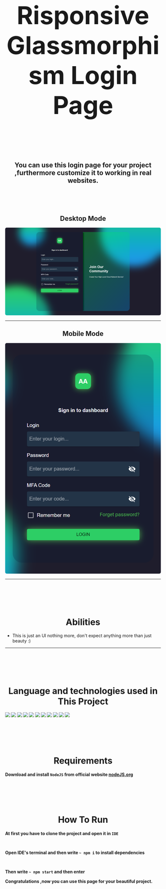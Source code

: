<h1 align='center' style="font-size:5rem"><b>Risponsive Glassmorphism Login Page</b></h1>

</div>
<br><br><br>
<h2 align='center'>
    You can use this login page for your project ,furthermore customize it to working in real websites.
</h2>

<br><br><br>

<div align='center'>
    <h2>Desktop Mode</h2>
    <img style='border-radius:5px' src="./images/desktop.png"></img>
</div>
<hr/>
<div align='center'>
    <h2>Mobile Mode</h2>
    <img style='border-radius:5px' src="./images/mobile.png"></img>
</div>
<hr>

<br><br><br><br>

<h1 align='center'><b>Abilities</b></h1>

<ul>
    <li> This is just an UI nothing more, don't expect anything more than just beauty :)</li>
</ul>

<hr>
<br><br><br><br>
<h1 align='center'><b>Language and technologies used in This Project</h1>
<img src="https://img.shields.io/badge/WebStorm-000000?style=for-the-badge&logo=WebStorm&logoColor=white"/>
<img src="https://img.shields.io/badge/VSCode-0078D4?style=for-the-badge&logo=visual%20studio%20code&logoColor=white"/>
<img src="https://img.shields.io/badge/MongoDB-%234ea94b.svg?style=for-the-badge&logo=mongodb&logoColor=white"/>
<img src="https://img.shields.io/badge/NPM-%23000000.svg?style=for-the-badge&logo=npm&logoColor=white"/>
<img src="https://img.shields.io/badge/html5-%23E34F26.svg?style=for-the-badge&logo=html5&logoColor=white"/>
<img src="https://img.shields.io/badge/css3-%231572B6.svg?style=for-the-badge&logo=css3&logoColor=white"/>
<img src="https://img.shields.io/badge/javascript-%23323330.svg?style=for-the-badge&logo=javascript&logoColor=%23F7DF1E"/>
<img src="https://img.shields.io/badge/javascript-%23323330.svg?style=for-the-badge&logo=typescript&logoColor=%23F7DF1E"/>
<img src="https://img.shields.io/badge/React-20232A?style=for-the-badge&logo=react&logoColor=61DAFB"/>
<img src="https://img.shields.io/badge/Material%20UI-007FFF?style=for-the-badge&logo=mui&logoColor=white"/>
<img src="https://img.shields.io/badge/github-%23121011.svg?style=for-the-badge&logo=github&logoColor=white"/>

<br><br><br><br>

<h1 align='center'><b>Requirements</b></h1>

Download and install `NodeJS` from official website <a href="https://nodejs.org/">nodeJS.org</a>

<br><br><br><br>

<h1 align='center'><b>How To Run</b></h1>

At first you have to clone the project and open it in `IDE`

<br>

Open IDE's terminal and then write `~ npm i` to install dependencies

<br>

Then write `~ npm start` and then enter

Congratulations ,now you can use this page for your beautiful project.
